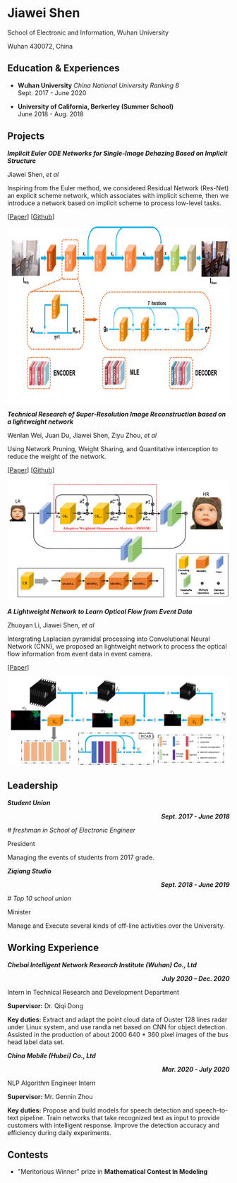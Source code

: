# Jiawei Shen

School of Electronic and Information, Wuhan University

Wuhan 430072, China



## Education & Experiences

- **Wuhan University** *China National University Ranking 8* <br/>
Sept. 2017 - June 2020

- **University of California, Berkerley (Summer School)** <br/>
June 2018 - Aug. 2018

## Projects

<ProjectCard image="/projects/1.png" hideBorder=true>

  ***Implicit Euler ODE Networks for Single-Image Dehazing Based on Implicit Structure***

  Jiawei Shen, *et al*

 Inspiring from the Euler method, we considered Residual Network (Res-Net) an explicit scheme network, which associates with implicit scheme,
 then we introduce a network based on implicit scheme to process low-level tasks.


  [[Paper](https://openaccess.thecvf.com/content_CVPRW_2020/papers/w14/Shen_Implicit_Euler_ODE_Networks_for_Single-Image_Dehazing_CVPRW_2020_paper.pdf)]
  [[Github](https://github.com/Jiawei-Shen/MI-Net)]

  
  <div  align="center">    
  <img src="/article/MI.png" width = "600" height = "400"  alt="图片名称" align=center/>
  </div>

</ProjectCard>


<ProjectCard hideBorder=true>

 ***Technical Research of Super-Resolution Image Reconstruction based on a lightweight network***

  Wenlan Wei, Juan Du, Jiawei Shen, Ziyu Zhou, *et al*

  Using Network Pruning, Weight Sharing, and Quantitative interception to reduce the weight of the network.

  [[Paper](https://ieeexplore.ieee.org/abstract/document/9045996)]
  [[Github](https://github.com/weiwenlan/Mobile-Lightweight-Super-Resolution-Construction-System)]

  ![Image text](/article/SR.png)


</ProjectCard>


<ProjectCard hideBorder=true>

  ***A Lightweight Network to Learn Optical Flow from Event Data***

  Zhuoyan Li, Jiawei Shen, *et al*

  Intergrating Laplacian pyramidal processing into Convolutional Neural Network (CNN), we proposed an lightweight network to process the optical flow
  information from event data in event camera.

  [[Paper](/article/ICPR20_2424_FI.pdf)]

  ![Image text](/article/Event.png)


</ProjectCard>


## Leadership

<ProjectCard hideBorder=true>

  ***Student Union  <p align="right">Sept. 2017 - June 2018</p>*** *# freshman in School of Electronic Engineer*

  President  

  Managing the events of students from 2017 grade.   

</ProjectCard>

<ProjectCard hideBorder=true>

  ***Ziqiang Studio  <p align="right">Sept. 2018 - June 2019</p>*** *# Top 10 school union*

  Minister  

  Manage and Execute several kinds of off-line activities over the University.   

</ProjectCard>

## Working Experience

<ProjectCard hideBorder=true>

  ***Chebai Intelligent Network Research Institute (Wuhan) Co., Ltd   <p align="right">July 2020 – Dec. 2020</p>***  

  Intern in Technical Research and Development Department 

  **Supervisor:** Dr. Qiqi Dong

  **Key duties:** Extract and adapt the point cloud data of Ouster 128 lines radar under Linux system, and use randla net based on CNN for object detection. Assisted in the production of about 2000 640 * 360 pixel images of the bus head label data set.  

</ProjectCard>

<ProjectCard hideBorder=true>

  ***China Mobile (Hubei) Co., Ltd    <p align="right"> Mar. 2020 - July 2020</p>***

  NLP Algorithm Engineer Intern 

  **Supervisor:** Mr. Gennin Zhou

  **Key duties:** Propose and build models for speech detection and speech-to-text pipeline. Train networks that take recognized text as input to provide customers with intelligent response. Improve the detection accuracy and efficiency during daily experiments.

</ProjectCard>


## Contests

- "Meritorious Winner" prize in **Mathematical Contest In Modeling**
